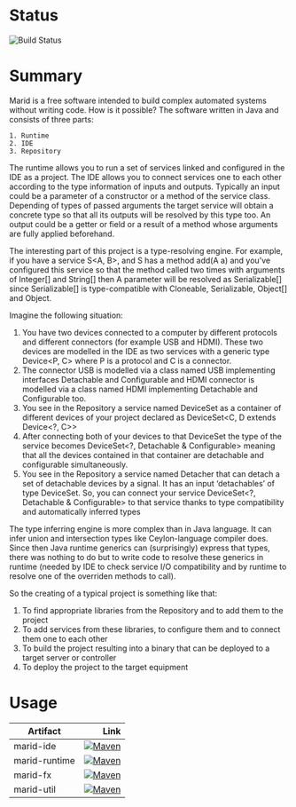 Status
====================

![Build Status](https://travis-ci.org/MaridProject/marid.svg?branch=master)

Summary
====================

Marid is a free software intended to build complex automated systems without writing code. How is it possible? The software written in Java and consists of three parts:

    1. Runtime
    2. IDE
    3. Repository

The runtime allows you to run a set of services linked and configured in the IDE as a project.
The IDE allows you to connect services one to each other according to the type information of inputs and outputs. Typically an input could be a parameter of a constructor or a method of the service class. Depending of types of passed arguments the target service will obtain a concrete type so that all its outputs will be resolved by this type too. An output could be a getter or field or a result of a method whose arguments are fully applied beforehand.

The interesting part of this project is a type-resolving engine.
For example, if you have a service S<A, B>, and S has a method add(A a) and you’ve configured this service so that the method called two times with arguments of Integer[] and String[] then A parameter will be resolved as Serializable[] since Serializable[] is type-compatible with Cloneable, Serializable, Object[] and Object.

Imagine the following situation:

1. You have two devices connected to a computer by different protocols and different connectors (for example USB and HDMI). These two devices are modelled in the IDE as two services with a generic type Device<P, C> where P is a protocol and C is a connector.
2. The connector USB is modelled via a class named USB implementing interfaces Detachable and Configurable and HDMI connector is modelled via a class named HDMI implementing Detachable and Configurable too.
3. You see in the Repository a service named DeviceSet as a container of different devices of your project declared as DeviceSet<C, D extends Device<?, C>>
4. After connecting both of your devices to that DeviceSet the type of the service becomes DeviceSet<?, Detachable & Configurable> meaning that all the devices contained in that container are detachable and configurable simultaneously.
5. You see in the Repository a service named Detacher that can detach a set of detachable devices by a signal. It has an input ‘detachables’ of type DeviceSet<? extends Detachable, ?>. So, you can connect your service DeviceSet<?, Detachable & Configurable> to that service thanks to type compatibility and automatically inferred types

The type inferring engine is more complex than in Java language. It can infer union and intersection types like Ceylon-language compiler does. Since then Java runtime generics can (surprisingly) express that types, there was nothing to do but to write code to resolve these generics in runtime (needed by IDE to check service I/O compatibility and by runtime to resolve one of the overriden methods to call).

So the creating of a typical project is something like that:

1. To find appropriate libraries from the Repository and to add them to the project
2. To add services from these libraries, to configure them and to connect them one to each other
3. To build the project resulting into a binary that can be deployed to a target server or controller
4. To deploy the project to the target equipment

Usage
====================

| Artifact | Link  |
|----------|------:|
| marid-ide | [![Maven](http://img.shields.io/maven-central/v/org.marid/marid-ide.svg?style=flat)](https://maven-badges.herokuapp.com/maven-central/org.marid/marid-ide) |
| marid-runtime | [![Maven](http://img.shields.io/maven-central/v/org.marid/marid-runtime.svg?style=flat)](https://maven-badges.herokuapp.com/maven-central/org.marid/marid-runtime) |
| marid-fx | [![Maven](http://img.shields.io/maven-central/v/org.marid/marid-fx.svg?style=flat)](https://maven-badges.herokuapp.com/maven-central/org.marid/marid-fx) |
| marid-util | [![Maven](http://img.shields.io/maven-central/v/org.marid/marid-util.svg?style=flat)](https://maven-badges.herokuapp.com/maven-central/org.marid/marid-util) |
